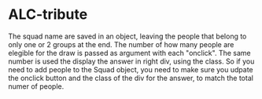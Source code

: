 # ALC-tribute

The squad name are saved in an object, leaving the people that belong to only one or 2 groups at the end.
The number of how many people are elegible for the draw is passed as argument with each "onclick". The same number is used the display the answer in right div, using the class.
So if you need to add people to the Squad object, you need to make sure you udpate the onclick button and the class of the div for the answer, to match the total numer of people.
